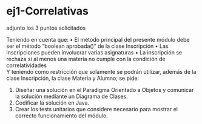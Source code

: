 # ej1-Correlativas
adjunto los 3 puntos solicitados

Teniendo en cuenta que: 
• El método principal del presente módulo debe ser el método “boolean aprobada()” de la clase 
Inscripción 
• Las inscripciones pueden involucrar varias asignaturas 
• La inscripción se rechaza si al menos una materia no cumple con la condición de correlatividades  
Y teniendo como restricción que solamente se podrán utilizar, además de la clase Inscripción, la clase 
Materia y Alumno; se pide: 
1. Diseñar una solución en el Paradigma Orientado a Objetos y comunicar la solución mediante un 
Diagrama de Clases. 
2. Codificar la solución en Java. 
3. Crear los tests unitarios que considere necesario para mostrar el correcto funcionamiento del 
módulo.
